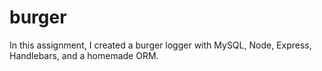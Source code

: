 # burger
In this assignment, I created a burger logger with MySQL, Node, Express, Handlebars, and a homemade ORM.
